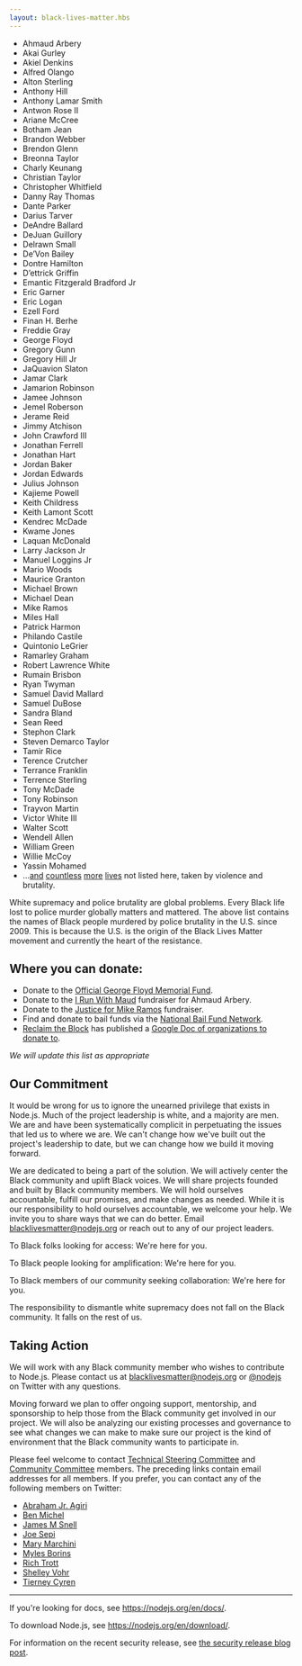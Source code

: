 ```yaml
---
layout: black-lives-matter.hbs
---
```


<section id="lives">

* Ahmaud Arbery
* Akai Gurley
* Akiel Denkins
* Alfred Olango
* Alton Sterling
* Anthony Hill
* Anthony Lamar Smith
* Antwon Rose II
* Ariane McCree
* Botham Jean
* Brandon Webber
* Brendon Glenn
* Breonna Taylor
* Charly Keunang
* Christian Taylor
* Christopher Whitfield
* Danny Ray Thomas
* Dante Parker
* Darius Tarver
* DeAndre Ballard
* DeJuan Guillory
* Delrawn Small
* De’Von Bailey
* Dontre Hamilton
* D’ettrick Griffin
* Emantic Fitzgerald Bradford Jr
* Eric Garner
* Eric Logan
* Ezell Ford
* Finan H. Berhe
* Freddie Gray
* George Floyd
* Gregory Gunn
* Gregory Hill Jr
* JaQuavion Slaton
* Jamar Clark
* Jamarion Robinson
* Jamee Johnson
* Jemel Roberson
* Jerame Reid
* Jimmy Atchison
* John Crawford III
* Jonathan Ferrell
* Jonathan Hart
* Jordan Baker
* Jordan Edwards
* Julius Johnson
* Kajieme Powell
* Keith Childress
* Keith Lamont Scott
* Kendrec McDade
* Kwame Jones
* Laquan McDonald
* Larry Jackson Jr
* Manuel Loggins Jr
* Mario Woods
* Maurice Granton
* Michael Brown
* Michael Dean
* Mike Ramos
* Miles Hall
* Patrick Harmon
* Philando Castile
* Quintonio LeGrier
* Ramarley Graham
* Robert Lawrence White
* Rumain Brisbon
* Ryan Twyman
* Samuel David Mallard
* Samuel DuBose
* Sandra Bland
* Sean Reed
* Stephon Clark
* Steven Demarco Taylor
* Tamir Rice
* Terence Crutcher
* Terrance Franklin
* Terrence Sterling
* Tony McDade
* Tony Robinson
* Trayvon Martin
* Victor White III
* Walter Scott
* Wendell Allen
* William Green
* Willie McCoy
* Yassin Mohamed
* &hellip;[and](https://mappingpoliceviolence.org/) [countless](https://twitter.com/samswey/status/1259254114606886913)
  [more](https://en.wikipedia.org/wiki/Lists_of_killings_by_law_enforcement_officers_in_the_United_States#Lists_of_killings)
  [lives](https://ebwiki.org/)
  not listed  here, taken by violence and brutality.

</section>

White supremacy and police brutality are global problems. Every Black life
lost to police murder globally matters and mattered. The above list
contains the names of Black people murdered by police brutality in the
U.S. since 2009. This is because the U.S. is the origin of the Black Lives
Matter movement and currently the heart of the resistance.

## Where you can donate:

* Donate to the [Official George Floyd Memorial Fund](https://www.gofundme.com/f/georgefloyd).
* Donate to the [I Run With Maud](https://www.gofundme.com/f/i-run-with-maud) fundraiser for Ahmaud Arbery.
* Donate to the [Justice for Mike Ramos](https://www.gofundme.com/f/justice-for-mike-ramos) fundraiser.
* Find and donate to bail funds via the [National Bail Fund Network](https://www.communityjusticeexchange.org/nbfn-directory).
* [Reclaim the Block](https://www.facebook.com/reclaimtheblock/) has published a [Google Doc of organizations to donate to](https://docs.google.com/document/d/1yLWGTQIe3967hdc9RSxBq5s6KKZHe-3_mWp5oemd7OA/preview?pru=AAABcpUiX3k*Y6Q4I6UBtkH3lLz9GVLg0A).

<section id="update" class="center">

*We will update this list as appropriate*

</section>

## Our Commitment

It would be wrong for us to ignore the unearned privilege that exists in
Node.js. Much of the project leadership is white, and a majority are men.
We are and have been systematically complicit in perpetuating the issues
that led us to where we are. We can't change how we've built out the
project's leadership to date, but we can change how we build it moving
forward.

We are dedicated to being a part of the solution. We will actively center
the Black community and uplift Black voices. We will share projects
founded and built by Black community members. We will hold ourselves
accountable, fulfill our promises, and make changes as needed. While it is
our responsibility to hold ourselves accountable, we welcome your help. We
invite you to share ways that we can do better. Email
[blacklivesmatter@nodejs.org](mailto:blacklivesmatter@nodejs.org)
or reach out to any of our project leaders.

<section id="here-for-you">

To Black folks looking for access: We're here for you.

To Black people looking for amplification: We're here for you.

To Black members of our community seeking collaboration: We're here for
you.

</section>

The responsibility to dismantle white supremacy does not fall on the Black
community. It falls on the rest of us.

## Taking Action

We will work with any Black community member who wishes to contribute to
Node.js. Please contact us at [blacklivesmatter@nodejs.org](mailto:blacklivesmatter@nodejs.org)
or [@nodejs](https://twitter.com/nodejs) on Twitter with any questions.

Moving forward we plan to offer ongoing support, mentorship, and sponsorship to
help those from the Black community get involved in our project. We will
also be analyzing our existing processes and governance to see what changes
we can make to make sure our project is the kind of environment that the
Black community wants to participate in.

Please feel welcome to contact
[Technical Steering Committee](https://github.com/nodejs/node#tsc-technical-steering-committee)
and [Community Committee](https://github.com/nodejs/community-committee#community-committee-members)
members. The preceding links contain email addresses for all members. If
you prefer, you can contact any of the following members on Twitter:

<section id="we-are-here-for-you">

* [Abraham Jr. Agiri](https://twitter.com/codeekage)
* [Ben Michel](https://twitter.com/obensource)
* [James M Snell](https://twitter.com/jasnell)
* [Joe Sepi](https://twitter.com/joe_sepi)
* [Mary Marchini](https://twitter.com/mmarkini)
* [Myles Borins](https://twitter.com/MylesBorins)
* [Rich Trott](https://twitter.com/Trott)
* [Shelley Vohr](https://twitter.com/codebytere)
* [Tierney Cyren](https://twitter.com/bitandbang)

</section>

<hr id="break">

<section id="it-is-temporary">

If you're looking for docs, see https://nodejs.org/en/docs/.

To download Node.js, see https://nodejs.org/en/download/.

For information on the recent security release, see
[the security release blog post](https://nodejs.org/en/blog/vulnerability/june-2020-security-releases/).

</section>
